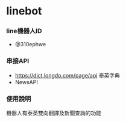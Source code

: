 # linebot
### line機器人ID
  * @310ephwe
### 串接API
* https://dict.longdo.com/page/api 泰英字典
* NewsAPI
### 使用說明
  機器人有泰英雙向翻譯及新聞查詢的功能